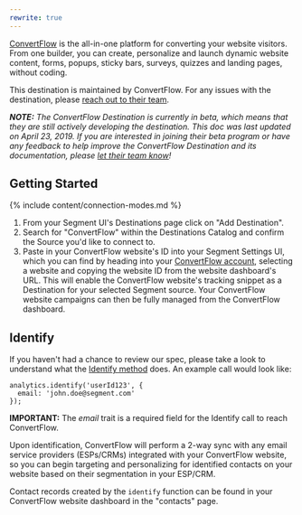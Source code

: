 ```yaml
---
rewrite: true
---
```

[ConvertFlow](https://www.convertflow.com/?utm_source=segmentio&utm_medium=docs&utm_campaign=partners) is the all-in-one platform for converting your website visitors. From one builder, you can create, personalize and launch dynamic website content, forms, popups, sticky bars, surveys, quizzes and landing pages, without coding.

This destination is maintained by ConvertFlow. For any issues with the destination, please [reach out to their team](mailto:support@convertflow.com).

_**NOTE:** The ConvertFlow Destination is currently in beta, which means that they are still actively developing the destination. This doc was last updated on April 23, 2019. If you are interested in joining their beta program or have any feedback to help improve the ConvertFlow Destination and its documentation, please [let  their team know](mailto:support@convertflow.com)!_


## Getting Started

{% include content/connection-modes.md %}

1. From your Segment UI's Destinations page click on "Add Destination".
2. Search for "ConvertFlow" within the Destinations Catalog and confirm the Source you'd like to connect to.
3. Paste in your ConvertFlow website's ID into your Segment Settings UI, which you can find by heading into your [ConvertFlow account](https://app.convertflow.com/), selecting a website and copying the website ID from the website dashboard's URL. This will enable the ConvertFlow website's tracking snippet as a Destination for your selected Segment source. Your ConvertFlow website campaigns can then be fully managed from the ConvertFlow dashboard.

## Identify

If you haven't had a chance to review our spec, please take a look to understand what the [Identify method](https://segment.com/docs/spec/identify/) does. An example call would look like:

```
analytics.identify('userId123', {
  email: 'john.doe@segment.com'
});
```

**IMPORTANT:** The _email_ trait is a required field for the Identify call to reach ConvertFlow.

Upon identification, ConvertFlow will perform a 2-way sync with any email service providers (ESPs/CRMs) integrated with your ConvertFlow website, so you can begin targeting and personalizing for identified contacts on your website based on their segmentation in your ESP/CRM. 

Contact records created by the `identify` function can be found in your ConvertFlow website dashboard in the "contacts" page.
